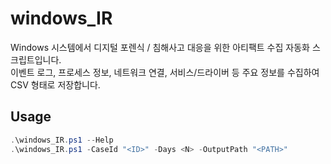 # windows_IR

Windows 시스템에서 디지털 포렌식 / 침해사고 대응을 위한 아티팩트 수집 자동화 스크립트입니다.  
이벤트 로그, 프로세스 정보, 네트워크 연결, 서비스/드라이버 등 주요 정보를 수집하여 CSV 형태로 저장합니다.

## Usage
```powershell
.\windows_IR.ps1 --Help
.\windows_IR.ps1 -CaseId "<ID>" -Days <N> -OutputPath "<PATH>"

